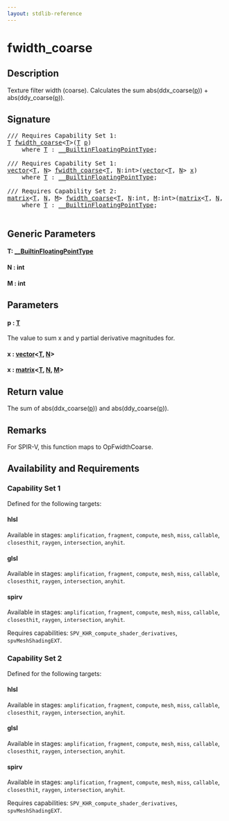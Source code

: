 ```yaml
---
layout: stdlib-reference
---
```


# fwidth\_coarse

## Description

Texture filter width (coarse).
Calculates the sum abs(ddx_coarse(<span class='code'><a href="fwidth_coarse.html#decl-p" class="code_param">p</a></span>)) + abs(ddy_coarse(<span class='code'><a href="fwidth_coarse.html#decl-p" class="code_param">p</a></span>)).



## Signature 

<pre>
/// Requires Capability Set 1:
<a href="fwidth_coarse.html#typeparam-T" class="code_type">T</a> <a href="fwidth_coarse.html">fwidth_coarse</a>&lt;<a href="fwidth_coarse.html#typeparam-T" class="code_type">T</a>&gt;(<a href="fwidth_coarse.html#typeparam-T" class="code_type">T</a> <a href="fwidth_coarse.html#decl-p" class="code_param">p</a>)
    <span class='code_keyword'>where</span> <a href="fwidth_coarse.html#typeparam-T" class="code_type">T</a> : <a href="../interfaces/0_builtinfloatingpointtype-029hm/index.html" class="code_type">__BuiltinFloatingPointType</a>;

/// Requires Capability Set 1:
<a href="../types/vector/index.html" class="code_type">vector</a>&lt;<a href="fwidth_coarse.html#typeparam-T" class="code_type">T</a>, <a href="fwidth_coarse.html#decl-N" class="code_var">N</a>&gt; <a href="fwidth_coarse.html">fwidth_coarse</a>&lt;<a href="fwidth_coarse.html#typeparam-T" class="code_type">T</a>, <a href="fwidth_coarse.html#decl-N" class="code_var">N</a>:<span class="code_keyword">int</span>&gt;(<a href="../types/vector/index.html" class="code_type">vector</a>&lt;<a href="fwidth_coarse.html#typeparam-T" class="code_type">T</a>, <a href="fwidth_coarse.html#decl-N" class="code_var">N</a>&gt; <a href="fwidth_coarse.html#decl-x" class="code_param">x</a>)
    <span class='code_keyword'>where</span> <a href="fwidth_coarse.html#typeparam-T" class="code_type">T</a> : <a href="../interfaces/0_builtinfloatingpointtype-029hm/index.html" class="code_type">__BuiltinFloatingPointType</a>;

/// Requires Capability Set 2:
<a href="../types/matrix/index.html" class="code_type">matrix</a>&lt;<a href="fwidth_coarse.html#typeparam-T" class="code_type">T</a>, <a href="fwidth_coarse.html#decl-N" class="code_var">N</a>, <a href="fwidth_coarse.html#decl-M" class="code_var">M</a>&gt; <a href="fwidth_coarse.html">fwidth_coarse</a>&lt;<a href="fwidth_coarse.html#typeparam-T" class="code_type">T</a>, <a href="fwidth_coarse.html#decl-N" class="code_var">N</a>:<span class="code_keyword">int</span>, <a href="fwidth_coarse.html#decl-M" class="code_var">M</a>:<span class="code_keyword">int</span>&gt;(<a href="../types/matrix/index.html" class="code_type">matrix</a>&lt;<a href="fwidth_coarse.html#typeparam-T" class="code_type">T</a>, <a href="fwidth_coarse.html#decl-N" class="code_var">N</a>, <a href="fwidth_coarse.html#decl-M" class="code_var">M</a>&gt; <a href="fwidth_coarse.html#decl-x" class="code_param">x</a>)
    <span class='code_keyword'>where</span> <a href="fwidth_coarse.html#typeparam-T" class="code_type">T</a> : <a href="../interfaces/0_builtinfloatingpointtype-029hm/index.html" class="code_type">__BuiltinFloatingPointType</a>;

</pre>

## Generic Parameters

####  <a id="typeparam-T"></a>T: [\_\_BuiltinFloatingPointType](../interfaces/0_builtinfloatingpointtype-029hm/index.html)
####  <a id="decl-N"></a>N  : int
####  <a id="decl-M"></a>M  : int

## Parameters

####  <a id="decl-p"></a>p  : [T](fwidth_coarse.html#typeparam-T)
The value to sum x and y partial derivative magnitudes for.

####  <a id="decl-x"></a>x  : [vector](../types/vector/index.html)\<[T](../types/vector/index.html#typeparam-T), [N](../types/vector/index.html#decl-N)\>
####  <a id="decl-x"></a>x  : [matrix](../types/matrix/index.html)\<[T](../types/matrix/t-0.html), [N](../types/matrix/index.html#decl-N), [M](../types/matrix/index.html#decl-M)\>

## Return value
The sum of abs(ddx_coarse(<span class='code'><a href="fwidth_coarse.html#decl-p" class="code_param">p</a></span>)) and abs(ddy_coarse(<span class='code'><a href="fwidth_coarse.html#decl-p" class="code_param">p</a></span>)).

## Remarks
For SPIR-V, this function maps to <span class='code'>OpFwidthCoarse</span>.


## Availability and Requirements

### Capability Set 1

Defined for the following targets:

#### hlsl
Available in stages: `amplification`, `fragment`, `compute`, `mesh`, `miss`, `callable`, `closesthit`, `raygen`, `intersection`, `anyhit`.

#### glsl
Available in stages: `amplification`, `fragment`, `compute`, `mesh`, `miss`, `callable`, `closesthit`, `raygen`, `intersection`, `anyhit`.

#### spirv
Available in stages: `amplification`, `fragment`, `compute`, `mesh`, `miss`, `callable`, `closesthit`, `raygen`, `intersection`, `anyhit`.

Requires capabilities: `SPV_KHR_compute_shader_derivatives`, `spvMeshShadingEXT`.

### Capability Set 2

Defined for the following targets:

#### hlsl
Available in stages: `amplification`, `fragment`, `compute`, `mesh`, `miss`, `callable`, `closesthit`, `raygen`, `intersection`, `anyhit`.

#### glsl
Available in stages: `amplification`, `fragment`, `compute`, `mesh`, `miss`, `callable`, `closesthit`, `raygen`, `intersection`, `anyhit`.

#### spirv
Available in stages: `amplification`, `fragment`, `compute`, `mesh`, `miss`, `callable`, `closesthit`, `raygen`, `intersection`, `anyhit`.

Requires capabilities: `SPV_KHR_compute_shader_derivatives`, `spvMeshShadingEXT`.


